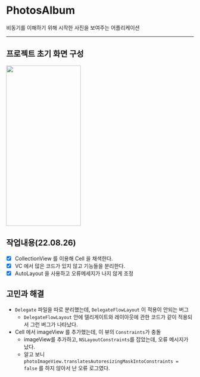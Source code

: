 # PhotosAlbum

비동기를 이해하기 위해 시작한 사진을 보여주는 어플리케이션

- - - -

## 프로젝트 초기 화면 구성
<img src="https://user-images.githubusercontent.com/50472122/186804777-8c95db6b-ae90-4662-a9c1-32fcb4cd8383.png" width="200" height="430"/>

## 작업내용(22.08.26)
  - [x] CollectionView 를 이용해 Cell 을 채색한다.
  - [x] VC 에서 많은 코드가 있지 않고 기능들을 분리한다. 
  - [x] AutoLayout 을 사용하고 오류메세지가 나지 않게 조정

## 고민과 해결
- `Delegate` 파일을 따로 분리했는데, `DelegateFlowLayout` 이 적용이 안되는 버그
  - `DelegateFlowLayout` 안에 델리게이트와 레이아웃에 관한 코드가 같이 적용되서 그런 버그가 나타났다.
- Cell 에서 imageView 를 추가했는데, 이 뷰의 `Constraints`가 충돌
  - imageView를 추가하고, `NSLayoutConstraints`를 잡았는데, 오류 메시지가 났다.
  - 알고 보니 `photoImageView.translatesAutoresizingMaskIntoConstraints = false` 를 하지 않아서 난 오류 로그였다.

